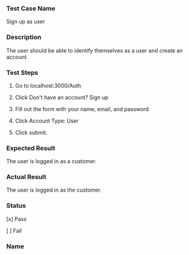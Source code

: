 ###  Test Case Name

Sign up as user

### Description

The user should be able to identify themselves as a user and create an account.

### Test Steps

1. Go to localhost:3000/Auth

2. Click Don't have an account? Sign up

3. Fill out the form with your name, email, and password
4. Click Account Type: User
5. Click submit.

### Expected Result

The user is logged in as a customer.

### Actual Result

The user is logged in as the customer.

### Status

[x] Pass

[  ] Fail 

### Name

